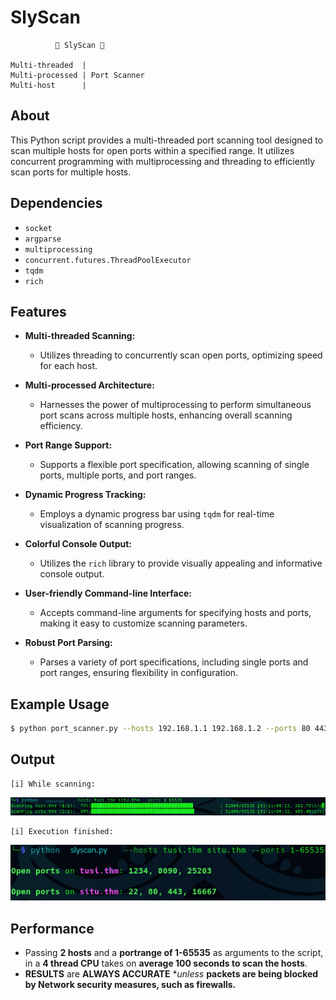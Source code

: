 # SlyScan
```
          🐍 SlyScan 🐍  

Multi-threaded  |
Multi-processed | Port Scanner
Multi-host      |
```
## About
This Python script provides a multi-threaded port scanning tool designed to scan multiple hosts for open ports within a specified range. It utilizes concurrent programming with multiprocessing and threading to efficiently scan ports for multiple hosts.

## Dependencies

- `socket`
- `argparse`
- `multiprocessing`
- `concurrent.futures.ThreadPoolExecutor`
- `tqdm`
- `rich`

## Features

- **Multi-threaded Scanning:**
  + Utilizes threading to concurrently scan open ports, optimizing speed for each host.

- **Multi-processed Architecture:**
  + Harnesses the power of multiprocessing to perform simultaneous port scans across multiple hosts, enhancing overall scanning efficiency.

- **Port Range Support:**
  + Supports a flexible port specification, allowing scanning of single ports, multiple ports, and port ranges.

- **Dynamic Progress Tracking:**
  + Employs a dynamic progress bar using `tqdm` for real-time visualization of scanning progress.

- **Colorful Console Output:**
  + Utilizes the `rich` library to provide visually appealing and informative console output.

- **User-friendly Command-line Interface:**
  + Accepts command-line arguments for specifying hosts and ports, making it easy to customize scanning parameters.

- **Robust Port Parsing:**
  + Parses a variety of port specifications, including single ports and port ranges, ensuring flexibility in configuration.

## Example Usage

```bash
$ python port_scanner.py --hosts 192.168.1.1 192.168.1.2 --ports 80 443 8080-8090
```

## Output
```
[i] While scanning:
```
![Alt text](https://github.com/JeneralMotors/slyscan/blob/main/resources/slyscan-midscan.png)
```
[i] Execution finished:
```
![Alt text](https://github.com/JeneralMotors/slyscan/blob/main/resources/slyscan-finished.png)

## Performance

* Passing **2 hosts** and a **portrange of 1-65535** as arguments to the script, in a **4 thread CPU** takes on **average 100 seconds to scan the hosts**.
* **RESULTS** are **ALWAYS ACCURATE** **unless* **packets are being blocked by Network security measures, such as firewalls.**
